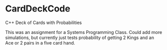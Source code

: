 # CardDeckCode
C++ Deck of Cards with Probabilities

This was an assignment for a Systems Programming Class.
Could add more simulations, but currently just tests probability of getting 2 Kings and an Ace or 2 pairs in a five card hand.
